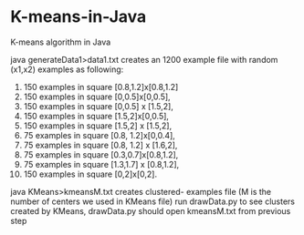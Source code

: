 # K-means-in-Java
K-means algorithm in Java

java generateData1>data1.txt creates an 1200 example file with random (x1,x2) examples as following:

1) 150 examples in square [0.8,1.2]x[0.8,1.2] 
2) 150 examples in square [0,0.5]x[0,0.5], 
3) 150 examples in square [0,0.5] x [1.5,2], 
4) 150 examples in square [1.5,2]x[0,0.5], 
5) 150 examples in square [1.5,2] x [1.5,2], 
6) 75 examples in square [0.8, 1.2]x[0,0.4], 
7) 75 examples in square [0.8, 1.2] x [1.6,2], 
8) 75 examples in square [0.3,0.7]x[0.8,1.2], 
9) 75 examples in square [1.3,1.7] x [0.8,1.2], 
10) 150 examples in square [0,2]x[0,2].

java KMeans>kmeansM.txt creates clustered- examples file (M is the number of centers we used in KMeans file)
run drawData.py to see clusters created by KMeans, drawData.py should open kmeansM.txt from previous step
